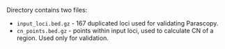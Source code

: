 Directory contains two files:
* `input_loci.bed.gz` - 167 duplicated loci used for validating Parascopy.
* `cn_points.bed.gz` - points within input loci, used to calculate CN of a region. Used only for validation.
